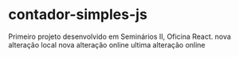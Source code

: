 # contador-simples-js

Primeiro projeto desenvolvido em Seminários II, Oficina React.
nova alteração local
nova alteração online
ultima alteração online
